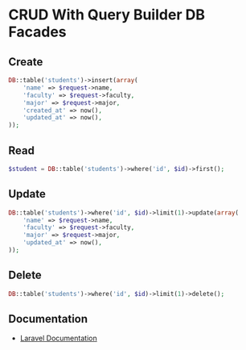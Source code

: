 # CRUD With Query Builder DB Facades

## Create
```php
DB::table('students')->insert(array(
    'name' => $request->name,
    'faculty' => $request->faculty,
    'major' => $request->major,
    'created_at' => now(),
    'updated_at' => now(),
));
```

## Read
```php
$student = DB::table('students')->where('id', $id)->first();
```

## Update
```php
DB::table('students')->where('id', $id)->limit(1)->update(array(
    'name' => $request->name,
    'faculty' => $request->faculty,
    'major' => $request->major,
    'updated_at' => now(),
));
```

## Delete
```php
DB::table('students')->where('id', $id)->limit(1)->delete();
```

## Documentation
- [Laravel Documentation](https://laravel.com/docs/10.x/queries)
